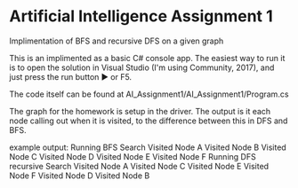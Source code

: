 # Artificial Intelligence Assignment 1
 Implimentation of BFS and recursive DFS on a given graph

This is an implimented as a basic C# console app. The easiest way to run it is to open the solution in Visual Studio (I'm using Community, 2017), and just press the run button ▶ or F5.

The code itself can be found at AI_Assignment1/AI_Assignment1/Program.cs

The graph for the homework is setup in the driver. The output is it each node calling out when it is visited, to the difference between this in DFS and BFS.

example output:
Running BFS Search
Visited Node A
Visited Node B
Visited Node C
Visited Node D
Visited Node E
Visited Node F
Running DFS recursive Search
Visited Node A
Visited Node C
Visited Node E
Visited Node F
Visited Node D
Visited Node B 
